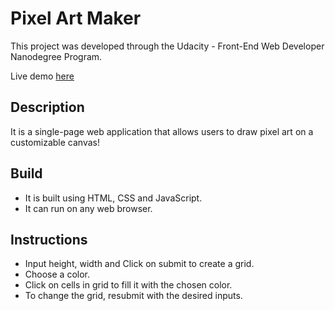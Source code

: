 # Pixel Art Maker
This project was developed through the Udacity - Front-End Web Developer Nanodegree Program.

Live demo [here](https://pooja02.github.io/pixel-art-maker)


## Description

It is a single-page web application that allows users to draw pixel art on a customizable canvas!

## Build

* It is built using HTML, CSS and JavaScript.
* It can run on any web browser.

## Instructions

* Input height, width and Click on submit to create a grid.
* Choose a color.
* Click on cells in grid to fill it with the chosen color.
* To change the grid, resubmit with the desired inputs.